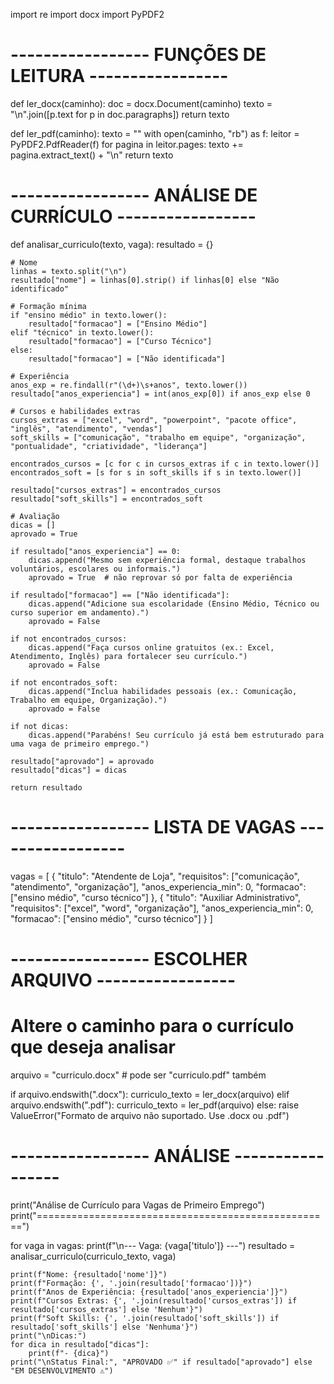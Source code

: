 import re
import docx
import PyPDF2

# ----------------- FUNÇÕES DE LEITURA -----------------
def ler_docx(caminho):
    doc = docx.Document(caminho)
    texto = "\n".join([p.text for p in doc.paragraphs])
    return texto

def ler_pdf(caminho):
    texto = ""
    with open(caminho, "rb") as f:
        leitor = PyPDF2.PdfReader(f)
        for pagina in leitor.pages:
            texto += pagina.extract_text() + "\n"
    return texto

# ----------------- ANÁLISE DE CURRÍCULO -----------------
def analisar_curriculo(texto, vaga):
    resultado = {}

    # Nome
    linhas = texto.split("\n")
    resultado["nome"] = linhas[0].strip() if linhas[0] else "Não identificado"

    # Formação mínima
    if "ensino médio" in texto.lower():
        resultado["formacao"] = ["Ensino Médio"]
    elif "técnico" in texto.lower():
        resultado["formacao"] = ["Curso Técnico"]
    else:
        resultado["formacao"] = ["Não identificada"]

    # Experiência
    anos_exp = re.findall(r"(\d+)\s+anos", texto.lower())
    resultado["anos_experiencia"] = int(anos_exp[0]) if anos_exp else 0

    # Cursos e habilidades extras
    cursos_extras = ["excel", "word", "powerpoint", "pacote office", "inglês", "atendimento", "vendas"]
    soft_skills = ["comunicação", "trabalho em equipe", "organização", "pontualidade", "criatividade", "liderança"]

    encontrados_cursos = [c for c in cursos_extras if c in texto.lower()]
    encontrados_soft = [s for s in soft_skills if s in texto.lower()]

    resultado["cursos_extras"] = encontrados_cursos
    resultado["soft_skills"] = encontrados_soft

    # Avaliação
    dicas = []
    aprovado = True

    if resultado["anos_experiencia"] == 0:
        dicas.append("Mesmo sem experiência formal, destaque trabalhos voluntários, escolares ou informais.")
        aprovado = True  # não reprovar só por falta de experiência

    if resultado["formacao"] == ["Não identificada"]:
        dicas.append("Adicione sua escolaridade (Ensino Médio, Técnico ou curso superior em andamento).")
        aprovado = False

    if not encontrados_cursos:
        dicas.append("Faça cursos online gratuitos (ex.: Excel, Atendimento, Inglês) para fortalecer seu currículo.")
        aprovado = False

    if not encontrados_soft:
        dicas.append("Inclua habilidades pessoais (ex.: Comunicação, Trabalho em equipe, Organização).")
        aprovado = False

    if not dicas:
        dicas.append("Parabéns! Seu currículo já está bem estruturado para uma vaga de primeiro emprego.")

    resultado["aprovado"] = aprovado
    resultado["dicas"] = dicas

    return resultado


# ----------------- LISTA DE VAGAS -----------------
vagas = [
    {
        "titulo": "Atendente de Loja",
        "requisitos": ["comunicação", "atendimento", "organização"],
        "anos_experiencia_min": 0,
        "formacao": ["ensino médio", "curso técnico"]
    },
    {
        "titulo": "Auxiliar Administrativo",
        "requisitos": ["excel", "word", "organização"],
        "anos_experiencia_min": 0,
        "formacao": ["ensino médio", "curso técnico"]
    }
]

# ----------------- ESCOLHER ARQUIVO -----------------
# Altere o caminho para o currículo que deseja analisar
arquivo = "curriculo.docx"   # pode ser "curriculo.pdf" também

if arquivo.endswith(".docx"):
    curriculo_texto = ler_docx(arquivo)
elif arquivo.endswith(".pdf"):
    curriculo_texto = ler_pdf(arquivo)
else:
    raise ValueError("Formato de arquivo não suportado. Use .docx ou .pdf")

# ----------------- ANÁLISE -----------------
print("Análise de Currículo para Vagas de Primeiro Emprego")
print("===================================================")

for vaga in vagas:
    print(f"\n--- Vaga: {vaga['titulo']} ---")
    resultado = analisar_curriculo(curriculo_texto, vaga)

    print(f"Nome: {resultado['nome']}")
    print(f"Formação: {', '.join(resultado['formacao'])}")
    print(f"Anos de Experiência: {resultado['anos_experiencia']}")
    print(f"Cursos Extras: {', '.join(resultado['cursos_extras']) if resultado['cursos_extras'] else 'Nenhum'}")
    print(f"Soft Skills: {', '.join(resultado['soft_skills']) if resultado['soft_skills'] else 'Nenhuma'}")
    print("\nDicas:")
    for dica in resultado["dicas"]:
        print(f"- {dica}")
    print("\nStatus Final:", "APROVADO ✅" if resultado["aprovado"] else "EM DESENVOLVIMENTO ⚠️")
